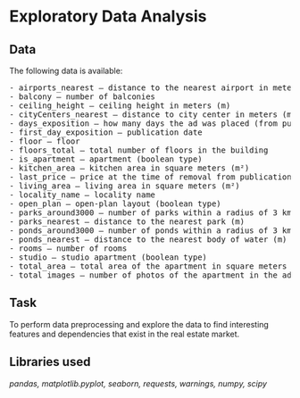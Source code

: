 # Exploratory Data Analysis
## Data
The following data is available:
<pre>- airports_nearest — distance to the nearest airport in meters (m)
- balcony — number of balconies
- ceiling_height — ceiling height in meters (m)
- cityCenters_nearest — distance to city center in meters (m)
- days_exposition — how many days the ad was placed (from publication to removal)
- first_day_exposition — publication date
- floor — floor
- floors_total — total number of floors in the building
- is_apartment — apartment (boolean type)
- kitchen_area — kitchen area in square meters (m²)
- last_price — price at the time of removal from publication
- living_area — living area in square meters (m²)
- locality_name — locality name
- open_plan — open-plan layout (boolean type)
- parks_around3000 — number of parks within a radius of 3 km
- parks_nearest — distance to the nearest park (m)
- ponds_around3000 — number of ponds within a radius of 3 km
- ponds_nearest — distance to the nearest body of water (m)
- rooms — number of rooms
- studio — studio apartment (boolean type)
- total_area — total area of the apartment in square meters (m²)
- total_images — number of photos of the apartment in the ad</pre>

## Task
To perform data preprocessing and explore the data to find interesting features and dependencies that exist in the real estate market.

## Libraries used
*pandas, matplotlib.pyplot, seaborn, requests, warnings, numpy, scipy*